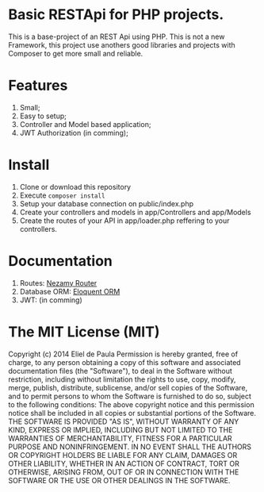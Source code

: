 # Basic RESTApi for PHP projects.

This is a base-project of an REST Api using PHP. This is not a new Framework, this project use anothers good libraries and projects with Composer to get more small and reliable.

# Features

1. Small;
2. Easy to setup;
3. Controller and Model based application;
4. JWT Authorization (in comming);

# Install

1. Clone or download this repository
2. Execute `composer install`
3. Setup your database connection on public/index.php
4. Create your controllers and models in app/Controllers and app/Models
5. Create the routes of your API in app/loader.php reffering to your controllers.

# Documentation

1. Routes: [Nezamy Router](https://nezamy.com)
2. Database ORM: [Eloquent ORM](https://laravel.com/docs/5.6/eloquent)
3. JWT: (in comming)

# The MIT License (MIT)

Copyright (c) 2014 Eliel de Paula Permission is hereby granted, free of charge,
to any person obtaining a copy of this software and associated documentation
files (the "Software"), to deal in the Software without restriction, including
without limitation the rights to use, copy, modify, merge, publish, distribute,
sublicense, and/or sell copies of the Software, and to permit persons to whom the
Software is furnished to do so, subject to the following conditions: The above
copyright notice and this permission notice shall be included in all copies or
substantial portions of the Software. THE SOFTWARE IS PROVIDED "AS IS", WITHOUT
WARRANTY OF ANY KIND, EXPRESS OR IMPLIED, INCLUDING BUT NOT LIMITED TO THE
WARRANTIES OF MERCHANTABILITY, FITNESS FOR A PARTICULAR PURPOSE AND NONINFRINGEMENT.
IN NO EVENT SHALL THE AUTHORS OR COPYRIGHT HOLDERS BE LIABLE FOR ANY CLAIM,
DAMAGES OR OTHER LIABILITY, WHETHER IN AN ACTION OF CONTRACT, TORT OR OTHERWISE,
ARISING FROM, OUT OF OR IN CONNECTION WITH THE SOFTWARE OR THE USE OR OTHER DEALINGS
IN THE SOFTWARE.
